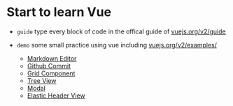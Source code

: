 # Start to learn Vue
- `guide` type every block of code in the offical guide of [vuejs.org/v2/guide](vuejs.org/v2/guide)

- `demo` some small practice using vue including [vuejs.org/v2/examples/](vuejs.org/v2/examples/)
    - [Markdown Editor](https://abowloflrf.github.io/vue-start/demo/markdown/)
    - [Github Commit](https://abowloflrf.github.io/vue-start/demo/commits/)
    - [Grid Component](https://abowloflrf.github.io/vue-start/demo/grid-component/)
    - [Tree View](https://abowloflrf.github.io/vue-start/demo/tree-view/)
    - [Modal](https://abowloflrf.github.io/vue-start/demo/modal)
    - [Elastic Header View](https://abowloflrf.github.io/vue-start/demo/elastic)